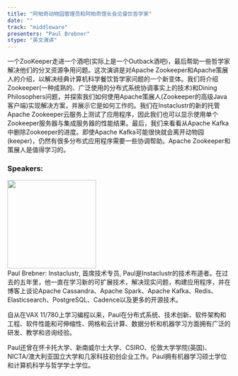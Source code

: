 ```yaml
---
title: "阿帕奇动物园管理员和阿帕奇馆长会见餐饮哲学家"
date: "" 
track: "middleware"
presenters: "Paul Brebner"
stype: "英文演讲"
---
```

一个ZooKeeper走进一个酒吧(实际上是一个Outback酒吧)，最后帮助一些哲学家解决他们的分叉资源争用问题。这次演讲是对Apache Zookeeper和Apache策展人的介绍，以解决经典计算机科学餐饮哲学家问题的一个新变体。我们将介绍Zookeeper(一种成熟的、广泛使用的分布式系统协调事实上的技术)和Dining Philosophers问题，并探索我们如何使用Apache策展人(Zookeeper的高级Java客户端)实现解决方案，并展示它是如何工作的。我们在Instaclustr的新的托管Apache Zookeeper云服务上测试了应用程序，因此我们也可以显示使用单个Zookeeper服务器与集成服务器的性能结果。最后，我们来看看从Apache Kafka中删除Zookeeper的进度。即使Apache Kafka可能很快就会离开动物园(keeper)，仍然有很多分布式应用程序需要一些协调帮助。Apache Zookeeper和策展人是值得学习的。
 ### Speakers: 
 <img src="images/speaker/1044.png" width="200" /><br>Paul Brebner: Instaclustr, 首席技术专员, Paul是Instaclustr的技术布道者。在过去的五年里，他一直在学习新的可扩展技术，解决现实问题，构建应用程序，并在博客上谈论Apache Cassandra、Apache Spark、Apache Kafka、Redis、Elasticsearch、PostgreSQL、Cadence以及更多的开源技术。

自从在VAX 11/780上学习编程以来，Paul在分布式系统、技术创新、软件架构和工程、软件性能和可伸缩性、网格和云计算、数据分析和机器学习方面拥有广泛的研发、教学和咨询经验。

Paul还曾在怀卡托大学、新南威尔士大学、CSIRO、伦敦大学学院(英国)、NICTA/澳大利亚国立大学和几家科技初创企业工作。Paul拥有机器学习硕士学位和计算机科学与哲学学士学位。

 